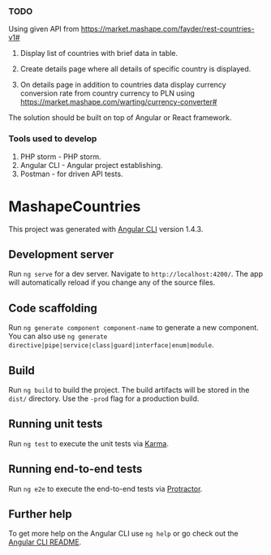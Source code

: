 ### TODO 

Using given API from https://market.mashape.com/fayder/rest-countries-v1#

1) Display list of countries with brief data in table.

2) Create details page where all details of specific country is displayed.

3) On details page in addition to countries data display currency conversion rate from country currency to PLN using https://market.mashape.com/warting/currency-converter#

The solution should be built on top of Angular or React framework.


### Tools used to develop 

1. PHP storm - PHP storm. 
2. Angular CLI - Angular project establishing. 
3. Postman - for driven API tests. 

# MashapeCountries

This project was generated with [Angular CLI](https://github.com/angular/angular-cli) version 1.4.3.

## Development server

Run `ng serve` for a dev server. Navigate to `http://localhost:4200/`. The app will automatically reload if you change any of the source files.

## Code scaffolding

Run `ng generate component component-name` to generate a new component. You can also use `ng generate directive|pipe|service|class|guard|interface|enum|module`.

## Build

Run `ng build` to build the project. The build artifacts will be stored in the `dist/` directory. Use the `-prod` flag for a production build.

## Running unit tests

Run `ng test` to execute the unit tests via [Karma](https://karma-runner.github.io).

## Running end-to-end tests

Run `ng e2e` to execute the end-to-end tests via [Protractor](http://www.protractortest.org/).

## Further help

To get more help on the Angular CLI use `ng help` or go check out the [Angular CLI README](https://github.com/angular/angular-cli/blob/master/README.md).
